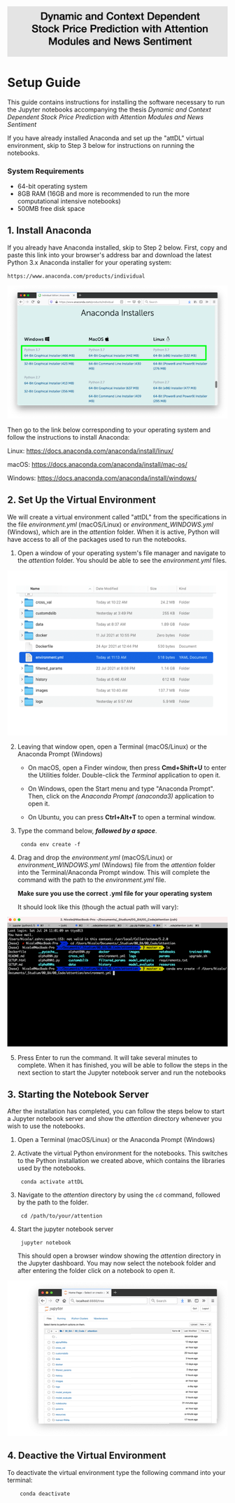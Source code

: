 ![](./resources/header_img.png)

# Setup Guide
This guide contains instructions for installing the software necessary to run the Jupyter notebooks accompanying the thesis *Dynamic and Context Dependent
Stock Price Prediction with Attention Modules and News Sentiment*

If you have already installed Anaconda and set up the "attDL" virtual environment, skip to Step 3 below for instructions on running the notebooks.

### System Requirements
* 64-bit operating system
* 8GB RAM (16GB and more is recommended to run the more computational intensive notebooks)
* 500MB free disk space

## 1. Install Anaconda

If you already have Anaconda installed, skip to Step 2 below. First, copy and paste this link into your browser's address bar and download the latest Python 3.x Anaconda installer for your operating system:

    https://www.anaconda.com/products/individual

![](./resources/anacondaDL.png)

Then go to the link below corresponding to your operating system and follow the instructions to install Anaconda:

Linux: <https://docs.anaconda.com/anaconda/install/linux/>

macOS: <https://docs.anaconda.com/anaconda/install/mac-os/>

Windows: <https://docs.anaconda.com/anaconda/install/windows/>



## 2. Set Up the Virtual Environment

We will create a virtual environment called "attDL" from the specifications in the file *environment.yml* (macOS/Linux) or *environment_WINDOWS.yml* (Windows), which are in the *attention* folder. When it is active, Python will have access to all of the packages used to run the notebooks. 

1. Open a window of your operating system's file manager and navigate to the *attention* folder. You should be able to see the *environment.yml* files.

![](resources/screen_d.png)

2. Leaving that window open, open a Terminal (macOS/Linux) or the Anaconda Prompt (Windows)

    * On macOS, open a Finder window, then press **Cmd+Shift+U** to enter the Utilities folder. Double-click the *Terminal* application to open it.
    
    * On Windows, open the Start menu and type "Anaconda Prompt". Then, click on the *Anaconda Prompt (anaconda3)* application to open it.
    
    * On Ubuntu, you can press **Ctrl+Alt+T** to open a terminal window.

3. Type the command below, __*followed by a space*__.

        conda env create -f 
    
4. Drag and drop the *environment.yml* (macOS/Linux) or *environment_WINDOWS.yml* (Windows) file from the *attention* folder into the Terminal/Anaconda Prompt window. This will complete the command with the path to the *environment.yml* file. 

    **Make sure you use the correct .yml file for your operating system** 
    
    It should look like this (though the actual path will vary):

![](resources/env_create.png)

5. Press Enter to run the command. It will take several minutes to complete. When it has finished, you will be able to follow the steps in the next section to start the Jupyter notebook server and run the notebooks



## 3. Starting the Notebook Server

After the installation has completed, you can follow the steps below to start a Jupyter notebook server and show the *attention* directory whenever you wish to use the notebooks. 

1. Open a Terminal (macOS/Linux) or the Anaconda Prompt (Windows)

2. Activate the virtual Python environment for the notebooks. This switches to the Python installation we created above, which contains the libraries used by the notebooks. 

        conda activate attDL
  
3. Navigate to the *attention* directory by using the `cd` command, followed by the path to the folder.
    
        cd /path/to/your/attention
 
4. Start the jupyter notebook server
    
        jupyter notebook
    
    This should open a browser window showing the *attention* directory in the Jupyter dashboard. You may now select the notebook folder and after entering the folder click on a notebook to open it.

![](resources/jupyterdash.png)    

## 4. Deactive the Virtual Environment

To deactivate the virtual environment type the following command into your terminal:

        conda deactivate     



